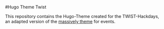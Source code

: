 #Hugo Theme Twist

This repository contains the Hugo-Theme created for the TWIST-Hackdays, an adapted version of the [massively theme](https://github.com/curttimson/hugo-theme-massively) for events.

